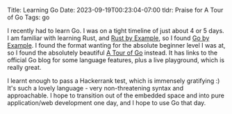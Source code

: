 Title: Learning Go
Date: 2023-09-19T00:23:04-07:00
tldr: Praise for A Tour of Go
Tags: go

I recently had to learn Go. I was on a tight timeline of just about 4 or 5
days. I am familiar with learning Rust, and [Rust by
Example](https://doc.rust-lang.org/stable/rust-by-example/), so I found [Go by
Example](https://gobyexample.com/). I found the format wanting for the absolute
beginner level I was at, so I found the absolutely beautiful [A Tour of
Go](https://go.dev/tour/welcome/1) instead. It has links to the official Go
blog for some language features, plus a live playground, which is really great.

I learnt enough to pass a Hackerrank test, which is immensely gratifying :)
It's such a lovely language - very non-threatening syntax and approachable. I
hope to transition out of the embedded space and into pure application/web
development one day, and I hope to use Go that day.
